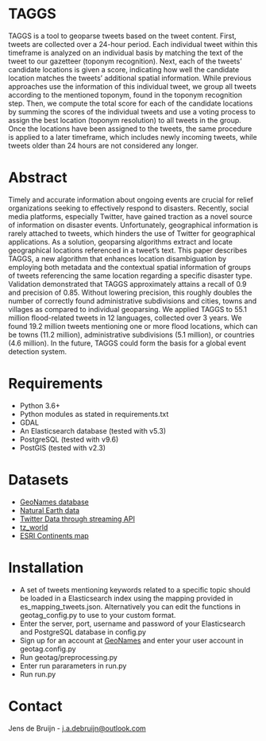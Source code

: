 TAGGS
============

TAGGS is a tool to geoparse tweets based on the tweet content.  First, tweets are collected over a 24-hour period. Each individual tweet within this timeframe is analyzed on an individual basis by matching the text of the tweet to our gazetteer (toponym recognition). Next, each of the tweets’ candidate locations is given a score, indicating how well the candidate location matches the tweets’ additional spatial information. While previous approaches use the information of this individual tweet, we group all tweets according to the mentioned toponym, found in the toponym recognition step. Then, we compute the total score for each of the candidate locations by summing the scores of the individual tweets and use a voting process to assign the best location (toponym resolution) to all tweets in the group. Once the locations have been assigned to the tweets, the same procedure is applied to a later timeframe, which includes newly incoming tweets, while tweets older than 24 hours are not considered any longer.


Abstract
============

Timely and accurate information about ongoing events are crucial for relief organizations seeking to effectively respond to disasters. Recently, social media platforms, especially Twitter, have gained traction as a novel source of information on disaster events. Unfortunately, geographical information is rarely attached to tweets, which hinders the use of Twitter for geographical applications. As a solution, geoparsing algorithms extract and locate geographical locations referenced in a tweet’s text. This paper describes TAGGS, a new algorithm that enhances location disambiguation by employing both metadata and the contextual spatial information of groups of tweets referencing the same location regarding a specific disaster type. Validation demonstrated that TAGGS approximately attains a recall of 0.9 and precision of 0.85. Without lowering precision, this roughly doubles the number of correctly found administrative subdivisions and cities, towns and villages as compared to individual geoparsing. We applied TAGGS to 55.1 million flood-related tweets in 12 languages, collected over 3 years. We found 19.2 million tweets mentioning one or more flood locations, which can be towns (11.2 million), administrative subdivisions (5.1 million), or countries (4.6 million). In the future, TAGGS could form the basis for a global event detection system.

Requirements
============

* Python 3.6+
* Python modules as stated in requirements.txt
* GDAL
* An Elasticsearch database (tested with v5.3)
* PostgreSQL (tested with v9.6)
* PostGIS (tested with v2.3)

Datasets
============
* [GeoNames database](http://download.geonames.org/export/dump/readme.txt)
* [Natural Earth data](http://www.naturalearthdata.com/)
* [Twitter Data through streaming API](https://dev.twitter.com/streaming/overview)
* [tz_world](http://efele.net/maps/tz/world/)
* [ESRI Continents map](https://www.arcgis.com/home/item.html?id=a3cb207855b348a297ab85261743351ds)

Installation
============

* A set of tweets mentioning keywords related to a specific topic should be loaded in a Elasticsearch index using the mapping provided in es_mapping_tweets.json. Alternatively you can edit the functions in geotag_config.py to use to your custom format.
* Enter the server, port, username and password of your Elasticsearch and PostgreSQL database in config.py
* Sign up for an account at [GeoNames](https://www.geonames.org) and enter your user account in geotag.config.py
* Run geotag/preprocessing.py
* Enter run pararameters in run.py
* Run run.py

Contact
=======

Jens de Bruijn - j.a.debruijn@outlook.com
